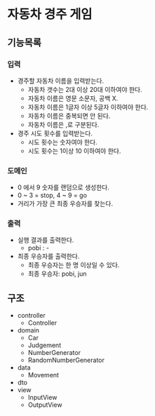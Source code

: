 # 자동차 경주 게임

## 기능목록

### 입력

* 경주할 자동차 이름을 입력받는다.
    * 자동차 갯수는 2대 이상 20대 이하여야 한다.
    * 자동차 이름은 영문 소문자, 공백 X.
    * 자동차 이름은 1글자 이상 5글자 이하여야 한다.
    * 자동차 이름은 중복되면 안 된다.
    * 자동차 이름은 ,로 구분된다.
* 경주 시도 횟수를 입력받는다.
    * 시도 횟수는 숫자여야 한다.
    * 시도 횟수는 1이상 10 이하여야 한다.

### 도메인

* 0 에서 9 숫자를 랜덤으로 생성한다.
* 0 ~ 3 = stop, 4 ~ 9 = go
* 거리가 가장 큰 최종 우승자를 찾는다.

### 출력

* 실행 결과를 출력한다.
    * pobi : -
* 최종 우승자를 출력한다.
    * 최종 우승자는 한 명 이상일 수 있다.
    * 최종 우승자: pobi, jun

## 구조

- controller
  - Controller
- domain
  - Car
  - Judgement
  - NumberGenerator
  - RandomNumberGenerator
- data
  - Movement
- dto
- view
  - InputView
  - OutputView
